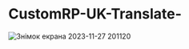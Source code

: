 # CustomRP-UK-Translate-
![Знімок екрана 2023-11-27 201120](https://github.com/StepanBandera-code/CustomRP-UK-Translate-/assets/133775394/6f341750-e3d1-4b67-a8f8-2afea95a18b7)
